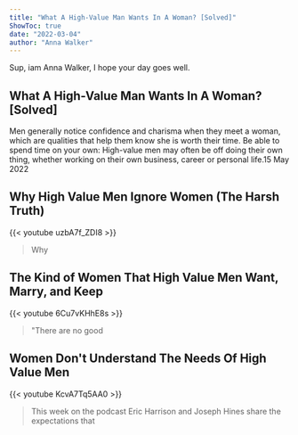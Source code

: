 ```yaml
---
title: "What A High-Value Man Wants In A Woman? [Solved]"
ShowToc: true 
date: "2022-03-04"
author: "Anna Walker" 
---
```


Sup, iam Anna Walker, I hope your day goes well.
## What A High-Value Man Wants In A Woman? [Solved]
 Men generally notice confidence and charisma when they meet a woman, which are qualities that help them know she is worth their time. Be able to spend time on your own: High-value men may often be off doing their own thing, whether working on their own business, career or personal life.15 May 2022

## Why High Value Men Ignore Women (The Harsh Truth)
{{< youtube uzbA7f_ZDI8 >}}
>Why 

## The Kind of Women That High Value Men Want, Marry, and Keep
{{< youtube 6Cu7vKHhE8s >}}
>"There are no good 

## Women Don't Understand The Needs Of High Value Men
{{< youtube KcvA7Tq5AA0 >}}
>This week on the podcast Eric Harrison and Joseph Hines share the expectations that 

